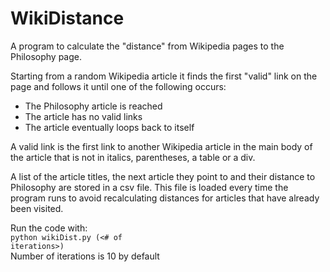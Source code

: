 WikiDistance
============

A program to calculate the "distance" from Wikipedia pages to the Philosophy page.

Starting from a random Wikipedia article it finds the first "valid" link on the
page and follows it until one of the following occurs: <br>

- The Philosophy article is reached
- The article has no valid links
- The article eventually loops back to itself
    
A valid link is the first link to another Wikipedia article in the main body of
the article that is not in italics, parentheses, a table or a div.

A list of the article titles, the next article they point to and their distance
to Philosophy are stored in a csv file. This file is loaded every time the
program runs to avoid recalculating distances for articles that have already
been visited.

Run the code with: <br>
<code>python wikiDist.py (<# of iterations>)</code> <br>
Number of iterations is 10 by default